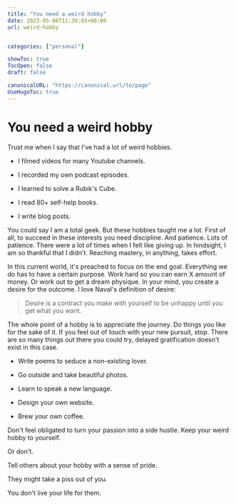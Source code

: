 ```yaml
---
title: "You need a weird hobby"
date: 2023-05-06T11:30:03+00:00
url: weird-hobby


categories: ["personal"]

showToc: true
TocOpen: false
draft: false

canonicalURL: "https://canonical.url/to/page"
UseHugoToc: true
---
```


# You need a weird hobby

Trust me when I say that I've had a lot of weird hobbies. 

- I filmed videos for many Youtube channels.

- I recorded my own podcast episodes.

- I learned to solve a Rubik's Cube.

- I read 80+ self-help books.

- I write blog posts. 

You could say I am a total geek. But these hobbies taught me a lot. First of all, to succeed in these interests you need discipline. And patience. Lots of patience. There were a lot of times when I felt like giving up. In hindsight, I am so thankful that I didn't. Reaching mastery, in anything, takes effort.

In this current world, it's preached to focus on the end goal. Everything we do has to have a certain purpose. Work hard so you can earn X amount of money. Or work out to get a dream physique. In your mind, you create a desire for the outcome. I love Naval's definition of desire: 

> Desire is a contract you make with yourself to be unhappy until you get what you want.

The whole point of a hobby is to appreciate the journey. Do things you like for the sake of it. If you feel out of touch with your new pursuit, stop. There are so many things out there you could try, delayed gratification doesn't exist in this case.

- Write poems to seduce a non-existing lover.

- Go outside and take beautiful photos. 

- Learn to speak a new language. 

- Design your own website. 

- Brew your own coffee. 

Don't feel obligated to turn your passion into a side hustle. Keep your weird hobby to yourself. 

Or don't. 

Tell others about your hobby with a sense of pride. 

They might take a piss out of you. 

You don't live your life for them. 